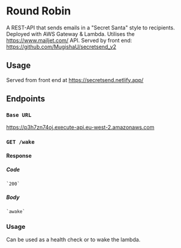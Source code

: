 # Round Robin

A REST-API that sends emails in a "Secret Santa" style to recipients. Deployed with AWS Gateway & Lambda. Utilises the https://www.mailjet.com/ API. Served by front end: https://github.com/MugishaU/secretsend_v2

## Usage

Served from front end at https://secretsend.netlify.app/

## Endpoints

### `Base URL`

https://p3h7zn74oj.execute-api.eu-west-2.amazonaws.com

### `GET /wake`

#### Response

##### Code

    `200`

##### Body

    `awake`

### Usage

Can be used as a health check or to wake the lambda.
